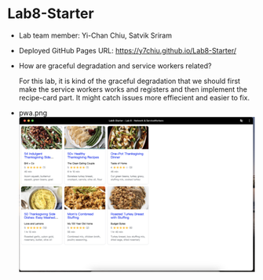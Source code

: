 # Lab8-Starter

- Lab team member: Yi-Chan Chiu, Satvik Sriram
- Deployed GitHub Pages URL:
  https://y7chiu.github.io/Lab8-Starter/
- How are graceful degradation and service workers related?
  
  For this lab, it is kind of the graceful degradation that we should first make the service workers works and registers and then implement the recipe-card part. It might catch issues more effiecient and easier to fix.
  
- pwa.png
![pwa.png](https://github.com/y7chiu/Lab8-Starter/blob/main/Screenshot/pwa.png)
